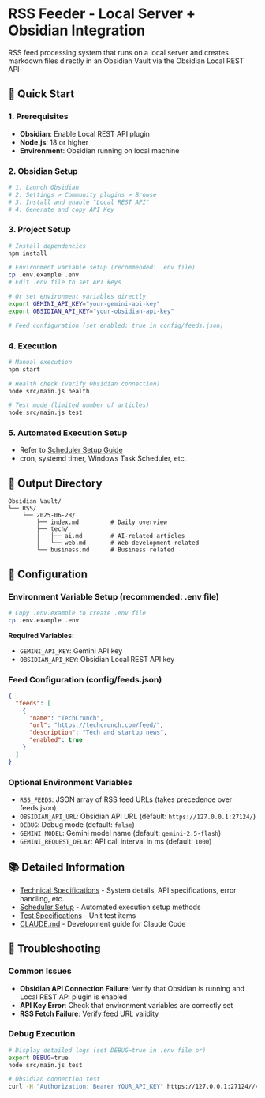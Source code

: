 # RSS Feeder - Local Server + Obsidian Integration

RSS feed processing system that runs on a local server and creates markdown files directly in an Obsidian Vault via the Obsidian Local REST API

## 🚀 Quick Start

### 1. Prerequisites
- **Obsidian**: Enable Local REST API plugin
- **Node.js**: 18 or higher
- **Environment**: Obsidian running on local machine

### 2. Obsidian Setup
```bash
# 1. Launch Obsidian
# 2. Settings > Community plugins > Browse
# 3. Install and enable "Local REST API"
# 4. Generate and copy API Key
```

### 3. Project Setup
```bash
# Install dependencies
npm install

# Environment variable setup (recommended: .env file)
cp .env.example .env
# Edit .env file to set API keys

# Or set environment variables directly
export GEMINI_API_KEY="your-gemini-api-key"
export OBSIDIAN_API_KEY="your-obsidian-api-key"

# Feed configuration (set enabled: true in config/feeds.json)
```

### 4. Execution
```bash
# Manual execution
npm start

# Health check (verify Obsidian connection)
node src/main.js health

# Test mode (limited number of articles)
node src/main.js test
```

### 5. Automated Execution Setup
- Refer to [Scheduler Setup Guide](scheduler-setup.md)
- cron, systemd timer, Windows Task Scheduler, etc.

## 📁 Output Directory
```
Obsidian Vault/
└── RSS/
    └── 2025-06-28/
        ├── index.md         # Daily overview
        ├── tech/
        │   ├── ai.md        # AI-related articles
        │   └── web.md       # Web development related
        └── business.md      # Business related
```

## 🔧 Configuration

### Environment Variable Setup (recommended: .env file)
```bash
# Copy .env.example to create .env file
cp .env.example .env
```

**Required Variables:**
- `GEMINI_API_KEY`: Gemini API key
- `OBSIDIAN_API_KEY`: Obsidian Local REST API key

### Feed Configuration (config/feeds.json)
```json
{
  "feeds": [
    {
      "name": "TechCrunch",
      "url": "https://techcrunch.com/feed/",
      "description": "Tech and startup news",
      "enabled": true
    }
  ]
}
```

### Optional Environment Variables
- `RSS_FEEDS`: JSON array of RSS feed URLs (takes precedence over feeds.json)
- `OBSIDIAN_API_URL`: Obsidian API URL (default: `https://127.0.0.1:27124/`)
- `DEBUG`: Debug mode (default: `false`)
- `GEMINI_MODEL`: Gemini model name (default: `gemini-2.5-flash`)
- `GEMINI_REQUEST_DELAY`: API call interval in ms (default: `1000`)

## 📚 Detailed Information
- [Technical Specifications](doc/doc.md) - System details, API specifications, error handling, etc.
- [Scheduler Setup](doc/scheduler-setup.md) - Automated execution setup methods
- [Test Specifications](doc/test.md) - Unit test items
- [CLAUDE.md](CLAUDE.md) - Development guide for Claude Code

## 🐛 Troubleshooting

### Common Issues
- **Obsidian API Connection Failure**: Verify that Obsidian is running and Local REST API plugin is enabled
- **API Key Error**: Check that environment variables are correctly set
- **RSS Fetch Failure**: Verify feed URL validity

### Debug Execution
```bash
# Display detailed logs (set DEBUG=true in .env file or)
export DEBUG=true
node src/main.js test

# Obsidian connection test
curl -H "Authorization: Bearer YOUR_API_KEY" https://127.0.0.1:27124//vault/
```
